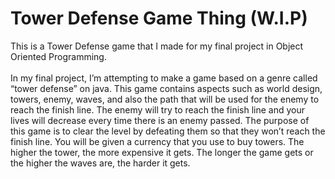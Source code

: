 <h1>Tower Defense Game Thing (W.I.P)</h1>
<body>
  This is a Tower Defense game that I made for my final project in Object Oriented Programming.<br>
<br>
In my final project, I’m attempting to make a game based on a genre called “tower defense” on java. This game contains aspects such as world design, towers, enemy, waves, and also the path that will be used for the enemy to reach the finish line. The enemy will try to reach the finish line and your lives will decrease every time there is an enemy passed. The purpose of this game is to clear the level by defeating them so that they won’t reach the finish line. You will be given a currency that you use to buy towers. The higher the tower, the more expensive it gets. The longer the game gets or the higher the waves are, the harder it gets.
